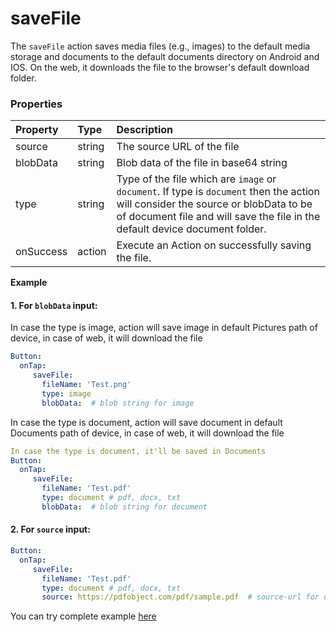 # saveFile

The `saveFile` action saves media files (e.g., images) to the default media storage and documents to the default documents directory on Android and IOS. On the web, it downloads the file to the browser's default download folder.

### Properties

| Property  | Type   | Description                                   |
| :-------- | :----- | :-------------------------------------------- |
| source    | string | The source URL of the file     |
| blobData  | string | Blob data of the file in base64 string     |
| type      | string | Type of the file which are `image` or `document`. If type is `document` then the action will consider the source or blobData to be of document file and will save the file in the default device document folder.     |
| onSuccess | action | Execute an Action on successfully saving the file. |

**Example**

#### 1. For `blobData` input: ####
 In case the type is image, action will save image in default Pictures path of device, in case of web, it will download the file 
```yaml
Button:
  onTap:
     saveFile:
       fileName: 'Test.png'
       type: image
       blobData:  # blob string for image
```

 In case the type is document, action will save document in default Documents path of device, in case of web, it will download the file 
```yaml
In case the type is document, it'll be saved in Documents
Button:
  onTap:
     saveFile:
       fileName: 'Test.pdf'
       type: document # pdf, docx, txt
       blobData:  # blob string for document
```
#### 2. For `source` input: ####
```yaml
Button:
  onTap:
     saveFile:
       fileName: 'Test.pdf'
       type: document # pdf, docx, txt
       source: https://pdfobject.com/pdf/sample.pdf  # source-url for document
```
You can try complete example [here](https://studio.ensembleui.com/app/e24402cb-75e2-404c-866c-29e6c3dd7992/screen/9rgeMobpDsSosMoL2Hxv)
